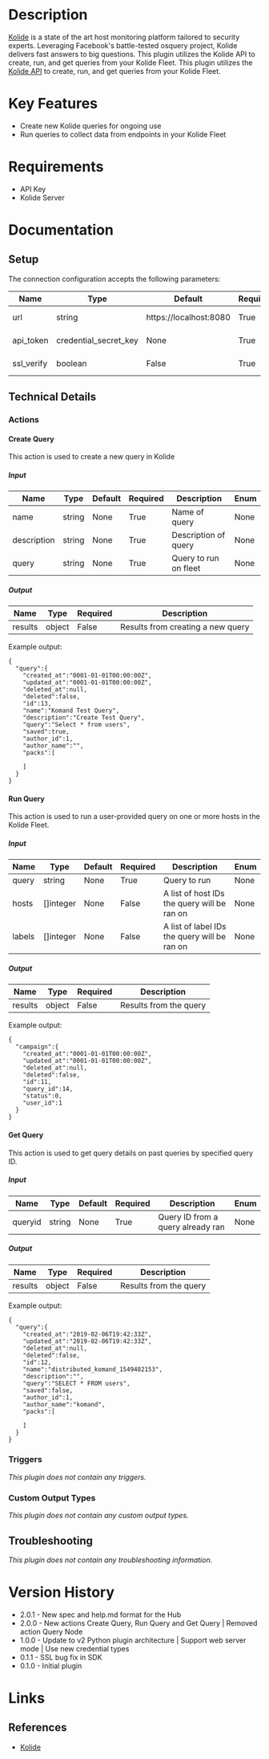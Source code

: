 # Description

[Kolide](https://kolide.com/) is a state of the art host monitoring platform tailored to security experts. Leveraging Facebook's battle-tested osquery project, Kolide delivers fast answers to big questions. This plugin utilizes the Kolide API to create, run, and get queries from your Kolide Fleet. This plugin utilizes the [Kolide API](https://github.com/kolide/fleet/tree/master/docs/api) to create, run, and get queries from your Kolide Fleet.

# Key Features

* Create new Kolide queries for ongoing use
* Run queries to collect data from endpoints in your Kolide Fleet

# Requirements

* API Key
* Kolide Server

# Documentation

## Setup

The connection configuration accepts the following parameters:

|Name|Type|Default|Required|Description|Enum|
|----|----|-------|--------|-----------|----|
|url|string|https\://localhost\:8080|True|URL to connect to|None|
|api_token|credential_secret_key|None|True|API token for Kolide|None|
|ssl_verify|boolean|False|True|Verify SSL certificate|None|

## Technical Details

### Actions

#### Create Query

This action is used to create a new query in Kolide

##### Input

|Name|Type|Default|Required|Description|Enum|
|----|----|-------|--------|-----------|----|
|name|string|None|True|Name of query|None|
|description|string|None|True|Description of query|None|
|query|string|None|True|Query to run on fleet|None|

##### Output

|Name|Type|Required|Description|
|----|----|--------|-----------|
|results|object|False|Results from creating a new query|

Example output:

```
{
  "query":{
    "created_at":"0001-01-01T00:00:00Z",
    "updated_at":"0001-01-01T00:00:00Z",
    "deleted_at":null,
    "deleted":false,
    "id":13,
    "name":"Komand Test Query",
    "description":"Create Test Query",
    "query":"Select * from users",
    "saved":true,
    "author_id":1,
    "author_name":"",
    "packs":[

    ]
  }
}
```

#### Run Query

This action is used to run a user-provided query on one or more hosts in the Kolide Fleet.

##### Input

|Name|Type|Default|Required|Description|Enum|
|----|----|-------|--------|-----------|----|
|query|string|None|True|Query to run|None|
|hosts|[]integer|None|False|A list of host IDs the query will be ran on|None|
|labels|[]integer|None|False|A list of label IDs the query will be ran on|None|

##### Output

|Name|Type|Required|Description|
|----|----|--------|-----------|
|results|object|False|Results from the query|

Example output:

```
{
  "campaign":{
    "created_at":"0001-01-01T00:00:00Z",
    "updated_at":"0001-01-01T00:00:00Z",
    "deleted_at":null,
    "deleted":false,
    "id":11,
    "query_id":14,
    "status":0,
    "user_id":1
  }
}
```

#### Get Query

This action is used to get query details on past queries by specified query ID.

##### Input

|Name|Type|Default|Required|Description|Enum|
|----|----|-------|--------|-----------|----|
|queryid|string|None|True|Query ID from a query already ran|None|

##### Output

|Name|Type|Required|Description|
|----|----|--------|-----------|
|results|object|False|Results from the query|

Example output:

```
{
  "query":{
    "created_at":"2019-02-06T19:42:33Z",
    "updated_at":"2019-02-06T19:42:33Z",
    "deleted_at":null,
    "deleted":false,
    "id":12,
    "name":"distributed_komand_1549482153",
    "description":"",
    "query":"SELECT * FROM users",
    "saved":false,
    "author_id":1,
    "author_name":"komand",
    "packs":[

    ]
  }
}
```

### Triggers

_This plugin does not contain any triggers._

### Custom Output Types

_This plugin does not contain any custom output types._

## Troubleshooting

_This plugin does not contain any troubleshooting information._

# Version History

* 2.0.1 - New spec and help.md format for the Hub
* 2.0.0 - New actions Create Query, Run Query and Get Query | Removed action Query Node
* 1.0.0 - Update to v2 Python plugin architecture | Support web server mode | Use new credential types
* 0.1.1 - SSL bug fix in SDK
* 0.1.0 - Initial plugin

# Links

## References

* [Kolide](https://www.kolide.co/)

